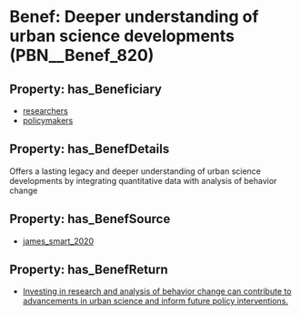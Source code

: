 # Benef: __Deeper understanding of urban science developments__ (PBN__Benef_820)

## Property: has_Beneficiary

* [researchers](../Stakeholder/PBN__Stakeholder_2)
* [policymakers](../Stakeholder/PBN__Stakeholder_126)

## Property: has_BenefDetails

Offers a lasting legacy and deeper understanding of urban science developments by integrating quantitative data with analysis of behavior change

## Property: has_BenefSource

* [james_smart_2020](../Article/PBN__Article_164)

## Property: has_BenefReturn

* [Investing in research and analysis of behavior change can contribute to advancements in urban science and inform future policy interventions.](../BenefReturn/PBN__BenefReturn_890)

